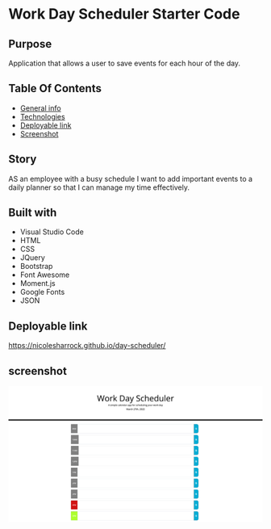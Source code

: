 # Work Day Scheduler Starter Code

## Purpose 
Application that allows a user to save events for each hour of the day.

## Table Of Contents
* [General info](#story)
* [Technologies](#built-with)
* [Deployable link](#deployable-link) 
* [Screenshot](#screenshot)

## Story
AS an employee with a busy schedule I want to add important events to a daily planner so that I can manage my time effectively.


## Built with
* Visual Studio Code
* HTML
* CSS
* JQuery
* Bootstrap 
* Font Awesome
* Moment.js
* Google Fonts
* JSON

## Deployable link 
https://nicolesharrock.github.io/day-scheduler/

## screenshot 
![screenshot](/assets/images/workday.png)
